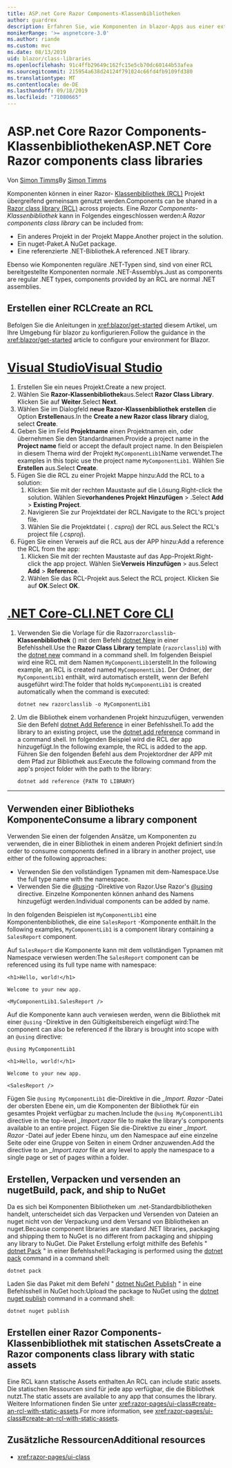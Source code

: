 ```yaml
---
title: ASP.net Core Razor Components-Klassenbibliotheken
author: guardrex
description: Erfahren Sie, wie Komponenten in blazor-Apps aus einer externen Komponentenbibliothek eingeschlossen werden können.
monikerRange: '>= aspnetcore-3.0'
ms.author: riande
ms.custom: mvc
ms.date: 08/13/2019
uid: blazor/class-libraries
ms.openlocfilehash: 91c4ffb29649c162fc15e5cb70dc60144b53afea
ms.sourcegitcommit: 215954a638d24124f791024c66fd4fb9109fd380
ms.translationtype: MT
ms.contentlocale: de-DE
ms.lasthandoff: 09/18/2019
ms.locfileid: "71080665"
---
```

# <a name="aspnet-core-razor-components-class-libraries"></a><span data-ttu-id="781a1-103">ASP.net Core Razor Components-Klassenbibliotheken</span><span class="sxs-lookup"><span data-stu-id="781a1-103">ASP.NET Core Razor components class libraries</span></span>

<span data-ttu-id="781a1-104">Von [Simon Timms](https://github.com/stimms)</span><span class="sxs-lookup"><span data-stu-id="781a1-104">By [Simon Timms](https://github.com/stimms)</span></span>

<span data-ttu-id="781a1-105">Komponenten können in einer Razor- [Klassenbibliothek (RCL)](xref:razor-pages/ui-class) Projekt übergreifend gemeinsam genutzt werden.</span><span class="sxs-lookup"><span data-stu-id="781a1-105">Components can be shared in a [Razor class library (RCL)](xref:razor-pages/ui-class) across projects.</span></span> <span data-ttu-id="781a1-106">Eine *Razor Components-Klassenbibliothek* kann in Folgendes eingeschlossen werden:</span><span class="sxs-lookup"><span data-stu-id="781a1-106">A *Razor components class library* can be included from:</span></span>

* <span data-ttu-id="781a1-107">Ein anderes Projekt in der Projekt Mappe.</span><span class="sxs-lookup"><span data-stu-id="781a1-107">Another project in the solution.</span></span>
* <span data-ttu-id="781a1-108">Ein nuget-Paket.</span><span class="sxs-lookup"><span data-stu-id="781a1-108">A NuGet package.</span></span>
* <span data-ttu-id="781a1-109">Eine referenzierte .NET-Bibliothek.</span><span class="sxs-lookup"><span data-stu-id="781a1-109">A referenced .NET library.</span></span>

<span data-ttu-id="781a1-110">Ebenso wie Komponenten reguläre .NET-Typen sind, sind von einer RCL bereitgestellte Komponenten normale .NET-Assemblys.</span><span class="sxs-lookup"><span data-stu-id="781a1-110">Just as components are regular .NET types, components provided by an RCL are normal .NET assemblies.</span></span>

## <a name="create-an-rcl"></a><span data-ttu-id="781a1-111">Erstellen einer RCL</span><span class="sxs-lookup"><span data-stu-id="781a1-111">Create an RCL</span></span>

<span data-ttu-id="781a1-112">Befolgen Sie die Anleitungen in <xref:blazor/get-started> diesem Artikel, um Ihre Umgebung für blazor zu konfigurieren.</span><span class="sxs-lookup"><span data-stu-id="781a1-112">Follow the guidance in the <xref:blazor/get-started> article to configure your environment for Blazor.</span></span>

# <a name="visual-studiotabvisual-studio"></a>[<span data-ttu-id="781a1-113">Visual Studio</span><span class="sxs-lookup"><span data-stu-id="781a1-113">Visual Studio</span></span>](#tab/visual-studio)

1. <span data-ttu-id="781a1-114">Erstellen Sie ein neues Projekt.</span><span class="sxs-lookup"><span data-stu-id="781a1-114">Create a new project.</span></span>
1. <span data-ttu-id="781a1-115">Wählen Sie **Razor-Klassenbibliothek**aus.</span><span class="sxs-lookup"><span data-stu-id="781a1-115">Select **Razor Class Library**.</span></span> <span data-ttu-id="781a1-116">Klicken Sie auf **Weiter**.</span><span class="sxs-lookup"><span data-stu-id="781a1-116">Select **Next**.</span></span>
1. <span data-ttu-id="781a1-117">Wählen Sie im Dialogfeld **neue Razor-Klassenbibliothek erstellen** die Option **Erstellen**aus.</span><span class="sxs-lookup"><span data-stu-id="781a1-117">In the **Create a new Razor class library** dialog, select **Create**.</span></span>
1. <span data-ttu-id="781a1-118">Geben Sie im Feld **Projektname** einen Projektnamen ein, oder übernehmen Sie den Standardnamen.</span><span class="sxs-lookup"><span data-stu-id="781a1-118">Provide a project name in the **Project name** field or accept the default project name.</span></span> <span data-ttu-id="781a1-119">In den Beispielen in diesem Thema wird der Projekt `MyComponentLib1`Name verwendet.</span><span class="sxs-lookup"><span data-stu-id="781a1-119">The examples in this topic use the project name `MyComponentLib1`.</span></span> <span data-ttu-id="781a1-120">Wählen Sie **Erstellen** aus.</span><span class="sxs-lookup"><span data-stu-id="781a1-120">Select **Create**.</span></span>
1. <span data-ttu-id="781a1-121">Fügen Sie die RCL zu einer Projekt Mappe hinzu:</span><span class="sxs-lookup"><span data-stu-id="781a1-121">Add the RCL to a solution:</span></span>
   1. <span data-ttu-id="781a1-122">Klicken Sie mit der rechten Maustaste auf die Lösung.</span><span class="sxs-lookup"><span data-stu-id="781a1-122">Right-click the solution.</span></span> <span data-ttu-id="781a1-123">Wählen Sie**vorhandenes Projekt** **Hinzufügen** > .</span><span class="sxs-lookup"><span data-stu-id="781a1-123">Select **Add** > **Existing Project**.</span></span>
   1. <span data-ttu-id="781a1-124">Navigieren Sie zur Projektdatei der RCL.</span><span class="sxs-lookup"><span data-stu-id="781a1-124">Navigate to the RCL's project file.</span></span>
   1. <span data-ttu-id="781a1-125">Wählen Sie die Projektdatei ( *. csproj*) der RCL aus.</span><span class="sxs-lookup"><span data-stu-id="781a1-125">Select the RCL's project file (*.csproj*).</span></span>
1. <span data-ttu-id="781a1-126">Fügen Sie einen Verweis auf die RCL aus der APP hinzu:</span><span class="sxs-lookup"><span data-stu-id="781a1-126">Add a reference the RCL from the app:</span></span>
   1. <span data-ttu-id="781a1-127">Klicken Sie mit der rechten Maustaste auf das App-Projekt.</span><span class="sxs-lookup"><span data-stu-id="781a1-127">Right-click the app project.</span></span> <span data-ttu-id="781a1-128">Wählen Sie**Verweis** **Hinzufügen** > aus.</span><span class="sxs-lookup"><span data-stu-id="781a1-128">Select **Add** > **Reference**.</span></span>
   1. <span data-ttu-id="781a1-129">Wählen Sie das RCL-Projekt aus.</span><span class="sxs-lookup"><span data-stu-id="781a1-129">Select the RCL project.</span></span> <span data-ttu-id="781a1-130">Klicken Sie auf **OK**.</span><span class="sxs-lookup"><span data-stu-id="781a1-130">Select **OK**.</span></span>

# <a name="net-core-clitabnetcore-cli"></a>[<span data-ttu-id="781a1-131">.NET Core-CLI</span><span class="sxs-lookup"><span data-stu-id="781a1-131">.NET Core CLI</span></span>](#tab/netcore-cli)

1. <span data-ttu-id="781a1-132">Verwenden Sie die Vorlage für die Razor`razorclasslib`- **Klassenbibliothek** () mit dem Befehl [dotnet New](/dotnet/core/tools/dotnet-new) in einer Befehlsshell.</span><span class="sxs-lookup"><span data-stu-id="781a1-132">Use the **Razor Class Library** template (`razorclasslib`) with the [dotnet new](/dotnet/core/tools/dotnet-new) command in a command shell.</span></span> <span data-ttu-id="781a1-133">Im folgenden Beispiel wird eine RCL mit dem Namen `MyComponentLib1`erstellt.</span><span class="sxs-lookup"><span data-stu-id="781a1-133">In the following example, an RCL is created named `MyComponentLib1`.</span></span> <span data-ttu-id="781a1-134">Der Ordner, der `MyComponentLib1` enthält, wird automatisch erstellt, wenn der Befehl ausgeführt wird:</span><span class="sxs-lookup"><span data-stu-id="781a1-134">The folder that holds `MyComponentLib1` is created automatically when the command is executed:</span></span>

   ```dotnetcli
   dotnet new razorclasslib -o MyComponentLib1
   ```

1. <span data-ttu-id="781a1-135">Um die Bibliothek einem vorhandenen Projekt hinzuzufügen, verwenden Sie den Befehl [dotnet Add Reference](/dotnet/core/tools/dotnet-add-reference) in einer Befehlsshell.</span><span class="sxs-lookup"><span data-stu-id="781a1-135">To add the library to an existing project, use the [dotnet add reference](/dotnet/core/tools/dotnet-add-reference) command in a command shell.</span></span> <span data-ttu-id="781a1-136">Im folgenden Beispiel wird die RCL der app hinzugefügt.</span><span class="sxs-lookup"><span data-stu-id="781a1-136">In the following example, the RCL is added to the app.</span></span> <span data-ttu-id="781a1-137">Führen Sie den folgenden Befehl aus dem Projektordner der APP mit dem Pfad zur Bibliothek aus:</span><span class="sxs-lookup"><span data-stu-id="781a1-137">Execute the following command from the app's project folder with the path to the library:</span></span>

   ```dotnetcli
   dotnet add reference {PATH TO LIBRARY}
   ```

---

## <a name="consume-a-library-component"></a><span data-ttu-id="781a1-138">Verwenden einer Bibliotheks Komponente</span><span class="sxs-lookup"><span data-stu-id="781a1-138">Consume a library component</span></span>

<span data-ttu-id="781a1-139">Verwenden Sie einen der folgenden Ansätze, um Komponenten zu verwenden, die in einer Bibliothek in einem anderen Projekt definiert sind:</span><span class="sxs-lookup"><span data-stu-id="781a1-139">In order to consume components defined in a library in another project, use either of the following approaches:</span></span>

* <span data-ttu-id="781a1-140">Verwenden Sie den vollständigen Typnamen mit dem-Namespace.</span><span class="sxs-lookup"><span data-stu-id="781a1-140">Use the full type name with the namespace.</span></span>
* <span data-ttu-id="781a1-141">Verwenden Sie die [ \@using](xref:mvc/views/razor#using) -Direktive von Razor.</span><span class="sxs-lookup"><span data-stu-id="781a1-141">Use Razor's [\@using](xref:mvc/views/razor#using) directive.</span></span> <span data-ttu-id="781a1-142">Einzelne Komponenten können anhand des Namens hinzugefügt werden.</span><span class="sxs-lookup"><span data-stu-id="781a1-142">Individual components can be added by name.</span></span>

<span data-ttu-id="781a1-143">In den folgenden Beispielen ist `MyComponentLib1` eine Komponentenbibliothek, die eine `SalesReport` -Komponente enthält.</span><span class="sxs-lookup"><span data-stu-id="781a1-143">In the following examples, `MyComponentLib1` is a component library containing a `SalesReport` component.</span></span>

<span data-ttu-id="781a1-144">Auf `SalesReport` die Komponente kann mit dem vollständigen Typnamen mit Namespace verwiesen werden:</span><span class="sxs-lookup"><span data-stu-id="781a1-144">The `SalesReport` component can be referenced using its full type name with namespace:</span></span>

```cshtml
<h1>Hello, world!</h1>

Welcome to your new app.

<MyComponentLib1.SalesReport />
```

<span data-ttu-id="781a1-145">Auf die Komponente kann auch verwiesen werden, wenn die Bibliothek mit einer `@using` -Direktive in den Gültigkeitsbereich eingefügt wird:</span><span class="sxs-lookup"><span data-stu-id="781a1-145">The component can also be referenced if the library is brought into scope with an `@using` directive:</span></span>

```cshtml
@using MyComponentLib1

<h1>Hello, world!</h1>

Welcome to your new app.

<SalesReport />
```

<span data-ttu-id="781a1-146">Fügen Sie `@using MyComponentLib1` die-Direktive in die *_Import. Razor* -Datei der obersten Ebene ein, um die Komponenten der Bibliothek für ein gesamtes Projekt verfügbar zu machen.</span><span class="sxs-lookup"><span data-stu-id="781a1-146">Include the `@using MyComponentLib1` directive in the top-level *_Import.razor* file to make the library's components available to an entire project.</span></span> <span data-ttu-id="781a1-147">Fügen Sie die-Direktive zu einer *_Import. Razor* -Datei auf jeder Ebene hinzu, um den Namespace auf eine einzelne Seite oder eine Gruppe von Seiten in einem Ordner anzuwenden.</span><span class="sxs-lookup"><span data-stu-id="781a1-147">Add the directive to an *_Import.razor* file at any level to apply the namespace to a single page or set of pages within a folder.</span></span>

## <a name="build-pack-and-ship-to-nuget"></a><span data-ttu-id="781a1-148">Erstellen, Verpacken und versenden an nuget</span><span class="sxs-lookup"><span data-stu-id="781a1-148">Build, pack, and ship to NuGet</span></span>

<span data-ttu-id="781a1-149">Da es sich bei Komponenten Bibliotheken um .net-Standardbibliotheken handelt, unterscheidet sich das Verpacken und Versenden von Dateien an nuget nicht von der Verpackung und dem Versand von Bibliotheken an nuget.</span><span class="sxs-lookup"><span data-stu-id="781a1-149">Because component libraries are standard .NET libraries, packaging and shipping them to NuGet is no different from packaging and shipping any library to NuGet.</span></span> <span data-ttu-id="781a1-150">Die Paket Erstellung erfolgt mithilfe des Befehls " [dotnet Pack](/dotnet/core/tools/dotnet-pack) " in einer Befehlsshell:</span><span class="sxs-lookup"><span data-stu-id="781a1-150">Packaging is performed using the [dotnet pack](/dotnet/core/tools/dotnet-pack) command in a command shell:</span></span>

```dotnetcli
dotnet pack
```

<span data-ttu-id="781a1-151">Laden Sie das Paket mit dem Befehl " [dotnet NuGet Publish](/dotnet/core/tools/dotnet-nuget-push) " in eine Befehlsshell in NuGet hoch:</span><span class="sxs-lookup"><span data-stu-id="781a1-151">Upload the package to NuGet using the [dotnet nuget publish](/dotnet/core/tools/dotnet-nuget-push) command in a command shell:</span></span>

```dotnetcli
dotnet nuget publish
```

## <a name="create-a-razor-components-class-library-with-static-assets"></a><span data-ttu-id="781a1-152">Erstellen einer Razor Components-Klassenbibliothek mit statischen Assets</span><span class="sxs-lookup"><span data-stu-id="781a1-152">Create a Razor components class library with static assets</span></span>

<span data-ttu-id="781a1-153">Eine RCL kann statische Assets enthalten.</span><span class="sxs-lookup"><span data-stu-id="781a1-153">An RCL can include static assets.</span></span> <span data-ttu-id="781a1-154">Die statischen Ressourcen sind für jede app verfügbar, die die Bibliothek nutzt.</span><span class="sxs-lookup"><span data-stu-id="781a1-154">The static assets are available to any app that consumes the library.</span></span> <span data-ttu-id="781a1-155">Weitere Informationen finden Sie unter <xref:razor-pages/ui-class#create-an-rcl-with-static-assets>.</span><span class="sxs-lookup"><span data-stu-id="781a1-155">For more information, see <xref:razor-pages/ui-class#create-an-rcl-with-static-assets>.</span></span>

## <a name="additional-resources"></a><span data-ttu-id="781a1-156">Zusätzliche Ressourcen</span><span class="sxs-lookup"><span data-stu-id="781a1-156">Additional resources</span></span>

* <xref:razor-pages/ui-class>
